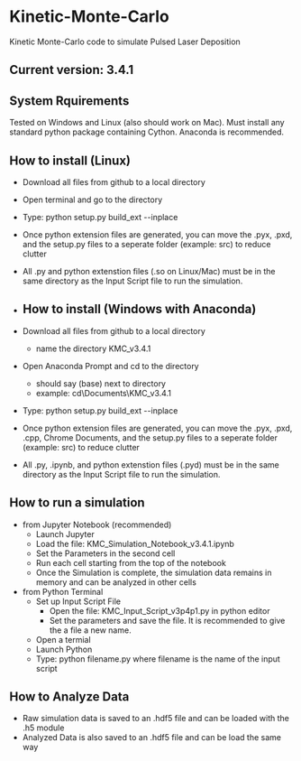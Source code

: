 # Kinetic-Monte-Carlo
Kinetic Monte-Carlo code to simulate Pulsed Laser Deposition

## Current version: 3.4.1

## System Rquirements
Tested on Windows and Linux (also should work on Mac).
Must install any standard python package containing Cython. Anaconda is recommended.


## How to install (Linux)
- Download all files from github to a local directory
- Open terminal and go to the directory
- Type: python setup.py build_ext --inplace
- Once python extension files are generated, you can move the .pyx, .pxd, and the setup.py files to a seperate folder (example: src) to reduce clutter
- All .py and python extenstion files (.so on Linux/Mac) must be in the same directory as the Input Script file to run the simulation.

- ## How to install (Windows with Anaconda)
- Download all files from github to a local directory
  -  name the directory KMC_v3.4.1
- Open Anaconda Prompt and cd to the directory
  - should say (base) next to directory
  - example: cd\Documents\KMC_v3.4.1
- Type: python setup.py build_ext --inplace
- Once python extension files are generated, you can move the .pyx, .pxd, .cpp, Chrome Documents, and the setup.py files to a seperate folder (example: src) to reduce clutter
- All .py, .ipynb, and python extenstion files (.pyd) must be in the same directory as the Input Script file to run the simulation.


## How to run a simulation
- from Jupyter Notebook (recommended)
  - Launch Jupyter
  - Load the file: KMC_Simulation_Notebook_v3.4.1.ipynb
  - Set the Parameters in the second cell
  - Run each cell starting from the top of the notebook
  - Once the Simulation is complete, the simulation data remains in memory and can be analyzed in other cells
- from Python Terminal
  - Set up Input Script File
    - Open the file: KMC_Input_Script_v3p4p1.py in python editor
    - Set the parameters and save the file. It is recommended to give the a file a new name.
  - Open a termial
  - Launch Python
  - Type: python filename.py where filename is the name of the input script

## How to Analyze Data
- Raw simulation data is saved to an .hdf5 file and can be loaded with the .h5 module
- Analyzed Data is also saved to an .hdf5 file and can be load the same way
